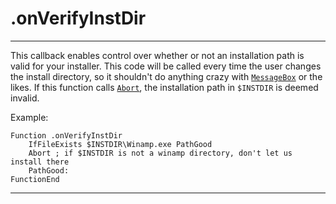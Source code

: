 # .onVerifyInstDir

---

This callback enables control over whether or not an installation path is valid for your installer. This code will be called every time the user changes the install directory, so it shouldn't do anything crazy with [`MessageBox`][1] or the likes. If this function calls [`Abort`][2], the installation path in `$INSTDIR` is deemed invalid.

Example:

	Function .onVerifyInstDir
		IfFileExists $INSTDIR\Winamp.exe PathGood
		Abort ; if $INSTDIR is not a winamp directory, don't let us install there
		PathGood:
	FunctionEnd

---

[1]: ../Reference/MessageBox.md
[2]: ../Reference/Abort.md